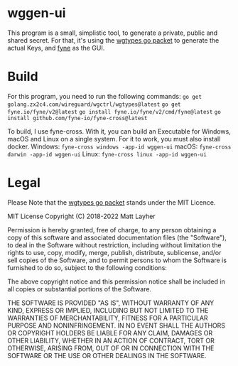 # wggen-ui
This program is a small, simplistic tool, to generate a private, public and shared secret.
For that, it's using the [wgtypes go packet](golang.zx2c4.com/wireguard/wgctrl/wgtypes) to generate the actual Keys, and [fyne](https://fyne.io/) as the GUI.

# Build
For this program, you need to run the following commands:
`go get golang.zx2c4.com/wireguard/wgctrl/wgtypes@latest`
`go get fyne.io/fyne/v2@latest`
`go install fyne.io/fyne/v2/cmd/fyne@latest`
`go install github.com/fyne-io/fyne-cross@latest`


To build, I use fyne-cross. With it, you can build an Executable for Windows, macOS and Linux on a single system.  For it to work, you must also install docker.
Windows: `fyne-cross windows -app-id wggen-ui`
macOS: `fyne-cross darwin -app-id wggen-ui`
Linux: `fyne-cross linux -app-id wggen-ui`


# Legal
Please Note that the [wgtypes go packet](golang.zx2c4.com/wireguard/wgctrl/wgtypes) stands under the MIT Licence.

MIT License
Copyright (C) 2018-2022 Matt Layher

Permission is hereby granted, free of charge, to any person obtaining a copy of this software and associated documentation files (the "Software"), to deal in the Software without restriction, including without limitation the rights to use, copy, modify, merge, publish, distribute, sublicense, and/or sell copies of the Software, and to permit persons to whom the Software is furnished to do so, subject to the following conditions:

The above copyright notice and this permission notice shall be included in all copies or substantial portions of the Software.

THE SOFTWARE IS PROVIDED "AS IS", WITHOUT WARRANTY OF ANY KIND, EXPRESS OR IMPLIED, INCLUDING BUT NOT LIMITED TO THE WARRANTIES OF MERCHANTABILITY, FITNESS FOR A PARTICULAR PURPOSE AND NONINFRINGEMENT. IN NO EVENT SHALL THE AUTHORS OR COPYRIGHT HOLDERS BE LIABLE FOR ANY CLAIM, DAMAGES OR OTHER LIABILITY, WHETHER IN AN ACTION OF CONTRACT, TORT OR OTHERWISE, ARISING FROM, OUT OF OR IN CONNECTION WITH THE SOFTWARE OR THE USE OR OTHER DEALINGS IN THE SOFTWARE.
